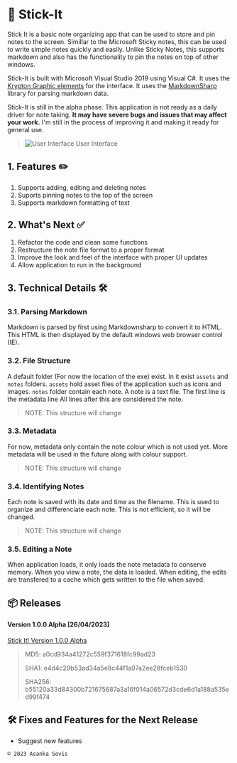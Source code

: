 # 📒 Stick-It
Stick It is a basic note organizing app that can be used to store and pin notes to the screen. Simillar to the Microsoft Sticky notes, this can be used to write simple notes quickly and easily. Unlike Sticky Notes, this supports markdown and also has the functionality to pin the notes on top of other windows.

Stick-It is built with Microsoft Visual Studio 2019 using Visual C#. It uses the [Krypton Graphic elements](https://github.com/ComponentFactory/Krypton) for the interface. It uses the [MarkdownSharp](https://github.com/StackExchange/MarkdownSharp) library for parsing markdown data.

Stick-It is still in the alpha phase. This application is not ready as a daily driver for note taking. **It may have severe bugs and issues that may affect your work.** I'm still in the process of improving it and making it ready for general use.

> ![User Interface](https://user-images.githubusercontent.com/46389631/234654578-41de49df-2d75-4e4b-90f8-62b0be34b46d.png)
> User Interface

## 1. Features ✏️
1. Supports adding, editing and deleting notes
2. Suports pinning notes to the top of the screen
3. Supports markdown formatting of text

## 2. What's Next ✅
1. Refactor the code and clean some functions
2. Restructure the note file format to a proper format
3. Improve the look and feel of the interface with proper UI updates
4. Allow application to run in the background

## 3. Technical Details 🛠️

### 3.1. Parsing Markdown
Markdown is parsed by first using Markdownsharp to convert it to HTML. This HTML is then displayed by the default windows web browser control (IE).

### 3.2. File Structure
A default folder (For now the location of the exe) exist. In it exist `assets` and `notes` folders. `assets` hold asset files of the application such as icons and images. `notes` folder contain each note. A note is a text file. The first line is the metadata line All lines after this are considered the note.
> NOTE: This structure will change

### 3.3. Metadata
For now, metadata only contain the note colour which is not used yet. More metadata will be used in the future along with colour support.
> NOTE: This structure will change

### 3.4. Identifying Notes
Each note is saved with its date and time as the filename. This is used to organize and differenciate each note. This is not efficient, so it will be changed.
> NOTE: This structure will change

### 3.5. Editing a Note
When application loads, it only loads the note metadata to conserve memory. When you view a note, the data is loaded. When editing, the edits are transfered to a cache which gets written to the file when saved.


## 📦 Releases

#### Version 1.0.0 Alpha [26/04/2023]

[Stick It! Version 1.0.0 Alpha](https://github.com/asankaSovis/Stick-It/releases/tag/v1.0.02)

> MD5: a0cd934a41272c559f371618fc99ad23
>
> SHA1: e4d4c29b53ad34a5e8c44f1a97a2ee28fceb1530
>
> SHA256: b55120a33d84300b721675687a3a16f014a06572d3cde6d1a188a535ed99f474

## 🛠️ Fixes and Features for the Next Release

- Suggest new features

`© 2023 Asanka Sovis`

